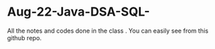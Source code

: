 # Aug-22-Java-DSA-SQL-

All the notes and codes done in the class . You can easily see from this github repo.
